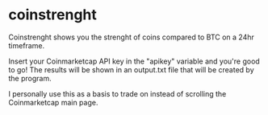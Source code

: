 # coinstrenght
Coinstrenght shows you the strenght of coins compared to BTC on a 24hr timeframe.


Insert your Coinmarketcap API key in the "apikey" variable and you're good to go! The results will be shown in an output.txt file that will be created by the program.

I personally use this as a basis to trade on instead of scrolling the Coinmarketcap main page. 

